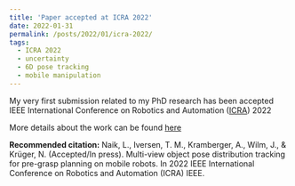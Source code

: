 ```yaml
---
title: 'Paper accepted at ICRA 2022'
date: 2022-01-31
permalink: /posts/2022/01/icra-2022/
tags:
  - ICRA 2022
  - uncertainty
  - 6D pose tracking
  - mobile manipulation
---
```


My very first submission related to my PhD research has been accepted IEEE International Conference on Robotics and Automation ([ICRA](https://icra2022.org/)) 2022

More details about the work can be found [here](/research/22021-09-15-multi-view-object-pose-tracking/) 

<b>Recommended citation:</b>
Naik, L., Iversen, T. M., Kramberger, A., Wilm, J., & Krüger, N. (Accepted/In press). Multi-view object pose distribution tracking for pre-grasp planning on mobile robots. In 2022 IEEE International Conference on Robotics and Automation (ICRA) IEEE.
